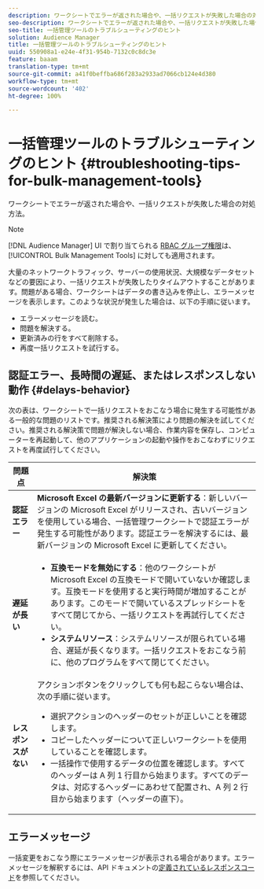```yaml
---
description: ワークシートでエラーが返された場合や、一括リクエストが失敗した場合の対処方法。
seo-description: ワークシートでエラーが返された場合や、一括リクエストが失敗した場合の対処方法。
seo-title: 一括管理ツールのトラブルシューティングのヒント
solution: Audience Manager
title: 一括管理ツールのトラブルシューティングのヒント
uuid: 550908a1-e24e-4f31-954b-7132c0c8dc3e
feature: baaam
translation-type: tm+mt
source-git-commit: a41f0beffba686f283a2933ad7066cb124e4d380
workflow-type: tm+mt
source-wordcount: '402'
ht-degree: 100%

---
```



# 一括管理ツールのトラブルシューティングのヒント {#troubleshooting-tips-for-bulk-management-tools}

ワークシートでエラーが返された場合や、一括リクエストが失敗した場合の対処方法。



<!-- 

<p>r_bulk_troubleshoot.xml </p>

 -->

>[!NOTE]
>
>[!DNL Audience Manager] UI で割り当てられる [RBAC グループ権限](../../features/administration/administration-overview.md)は、[!UICONTROL Bulk Management Tools] に対しても適用されます。

大量のネットワークトラフィック、サーバーの使用状況、大規模なデータセットなどの要因により、一括リクエストが失敗したりタイムアウトすることがあります。問題がある場合、ワークシートはデータの書き込みを停止し、エラーメッセージを表示します。このような状況が発生した場合は、以下の手順に従います。

* エラーメッセージを読む。
* 問題を解決する。
* 更新済みの行をすべて削除する。
* 再度一括リクエストを試行する。

## 認証エラー、長時間の遅延、またはレスポンスしない動作 {#delays-behavior}

次の表は、ワークシートで一括リクエストをおこなう場合に発生する可能性がある一般的な問題のリストです。推奨される解決策により問題の解決を試してください。推奨される解決策で問題が解決しない場合、作業内容を保存し、コンピューターを再起動して、他のアプリケーションの起動や操作をおこなわずにリクエストを再度試行してください。

<table id="table_AC6FB99402214A4EAC6E709465BB67AF"> 
 <thead> 
  <tr> 
   <th colname="col1" class="entry"> 問題点 </th> 
   <th colname="col2" class="entry"> 解決策 </th> 
  </tr> 
 </thead>
 <tbody> 
  <tr> 
   <td colname="col1"> <b>認証エラー</b> </td> 
   <td colname="col2"> 
    <b>Microsoft Excel の最新バージョンに更新する</b>：新しいバージョンの Microsoft Excel がリリースされ、古いバージョンを使用している場合、一括管理ワークシートで認証エラーが発生する可能性があります。認証エラーを解決するには、最新バージョンの Microsoft Excel に更新してください。
</td> 
  </tr> 
  <tr> 
   <td colname="col1"> <b>遅延が長い</b> </td> 
   <td colname="col2"> 
    <ul id="ul_AA6F414024B2475AB1C0B46DC3FF0B36"> 
     <li id="li_ECC83AC39D7142519AA9A223DB8FCF23"> <b>互換モードを無効にする</b>：他のワークシートが Microsoft Excel の互換モードで開いていないか確認します。互換モードを使用すると実行時間が増加することがあります。このモードで開いているスプレッドシートをすべて閉じてから、一括リクエストを再試行してください。 </li> 
     <li id="li_234BFCF563234DE198884F33AB75280D"> <b>システムリソース</b>：システムリソースが限られている場合、遅延が長くなります。一括リクエストをおこなう前に、他のプログラムをすべて閉じてください。 </li> 
    </ul> </td> 
  </tr> 
  <tr> 
   <td colname="col1"> <b>レスポンスがない</b> </td> 
   <td colname="col2">アクションボタンをクリックしても何も起こらない場合は、次の手順に従います。 
    <ul id="ul_142E63CDD556414AB639E51734FEDBCF"> 
     <li id="li_DBB6C819603D46B5AECC9C854FDAFDF1">選択アクションのヘッダーのセットが正しいことを確認します。 </li> 
     <li id="li_391C9031907A4085BDAD42054960045C">コピーしたヘッダーについて正しいワークシートを使用していることを確認します。 </li> 
     <li id="li_76A7241989204933858621FAAB5C3408">一括操作で使用するデータの位置を確認します。すべてのヘッダーは A 列 1 行目から始まります。すべてのデータは、対応するヘッダーにあわせて配置され、A 列 2 行目から始まります（ヘッダーの直下）。 </li> 
    </ul> </td> 
  </tr> 
 </tbody> 
</table>

## エラーメッセージ

一括変更をおこなう際にエラーメッセージが表示される場合があります。エラーメッセージを解釈するには、API ドキュメントの[定義されているレスポンスコード](/help/using/api/rest-api-main/aam-api-getting-started.md#response-codes-defined)を参照してください。

